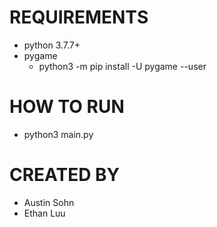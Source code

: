 # REQUIREMENTS

- python 3.7.7+
- pygame
  - python3 -m pip install -U pygame --user

# HOW TO RUN

- python3 main.py

# CREATED BY

- Austin Sohn
- Ethan Luu
